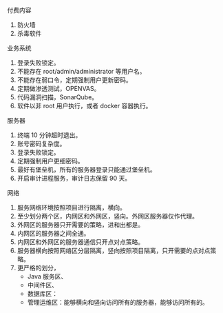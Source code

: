 付费内容
1. 防火墙
2. 杀毒软件

业务系统
1. 登录失败锁定。
2. 不能存在 root/admin/administrator 等用户名。
3. 不能存在弱口令，定期强制用户更新密码。
4. 定期做渗透测试，OPENVAS。
5. 代码漏洞扫描，SonarQube。
6. 软件以非 root 用户执行，或者 docker 容器执行。

服务器
1. 终端 10 分钟超时退出。
2. 账号密码复杂度。
3. 登录失败锁定。
4. 定期强制用户更细密码。
5. 最好有堡垒机，所有的服务器登录只能通过堡垒机。
6. 开启审计进程服务，审计日志保留 90 天。

网络
1. 服务网络环境按照项目进行隔离，横向。
2. 至少划分两个区，内网区和外网区，竖向。外网区服务器仅作代理。
3. 外网区的服务器只开需要的策略，进和出都是。
4. 内网区的服务器之间全通。
5. 内网区和外网区的服务器通信只开点对点策略。
6. 服务器横向按照网络区分层隔离，竖向按照项目隔离，只开需要的点对点策略。
7. 更严格的划分，
	- Java 服务区、
	- 中间件区、
	- 数据库区：
	- 管理运维区：能够横向和竖向访问所有的服务器，能够访问所有的。
